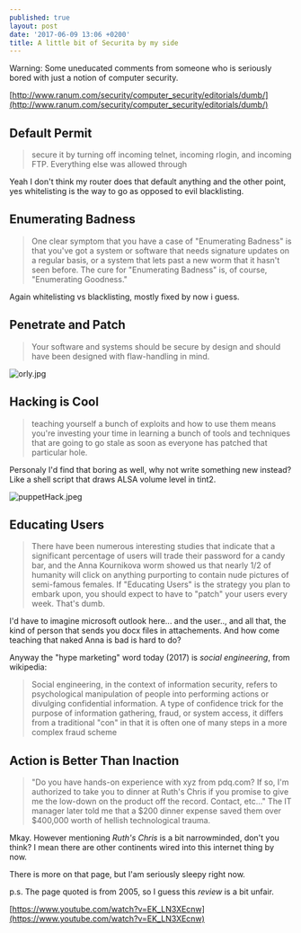 ```yaml
---
published: true
layout: post
date: '2017-06-09 13:06 +0200'
title: A little bit of Securita by my side
---
```

Warning: Some uneducated comments from someone who is seriously bored with just a notion of computer security.

[http://www.ranum.com/security/computer_security/editorials/dumb/](http://www.ranum.com/security/computer_security/editorials/dumb/)

## Default Permit

> secure it by turning off incoming telnet, incoming rlogin, and incoming FTP. Everything else was allowed through

Yeah I don't think my router does that default anything and the other point, yes whitelisting is the way to go as opposed to evil blacklisting.

## Enumerating Badness

> One clear symptom that you have a case of "Enumerating Badness" is that you've got a system or software that needs signature updates on a regular basis, or a system that lets past a new worm that it hasn't seen before. The cure for "Enumerating Badness" is, of course, "Enumerating Goodness."

Again whitelisting vs blacklisting, mostly fixed by now i guess.

## Penetrate and Patch 

> Your software and systems should be secure by design and should have been designed with flaw-handling in mind.

![orly.jpg]({{site.baseurl}}/media/orly.jpg)

## Hacking is Cool

>  teaching yourself a bunch of exploits and how to use them means you're investing your time in learning a bunch of tools and techniques that are going to go stale as soon as everyone has patched that particular hole. 

Personaly I'd find that boring as well, why not write something new instead? Like a shell script that draws ALSA volume level in tint2.

![puppetHack.jpeg]({{site.baseurl}}/media/puppetHack.jpeg)

## Educating Users

> There have been numerous interesting studies that indicate that a significant percentage of users will trade their password for a candy bar, and the Anna Kournikova worm showed us that nearly 1/2 of humanity will click on anything purporting to contain nude pictures of semi-famous females. If "Educating Users" is the strategy you plan to embark upon, you should expect to have to "patch" your users every week. That's dumb. 

I'd have to imagine microsoft outlook here... and the user.., and all that, the kind of person that sends you docx files in attachements. And how come teaching that naked Anna is bad is hard to do?

Anyway the "hype marketing" word today (2017) is *social engineering*, from wikipedia:

> Social engineering, in the context of information security, refers to psychological manipulation of people into performing actions or divulging confidential information. A type of confidence trick for the purpose of information gathering, fraud, or system access, it differs from a traditional "con" in that it is often one of many steps in a more complex fraud scheme

## Action is Better Than Inaction

> "Do you have hands-on experience with xyz from pdq.com? If so, I'm authorized to take you to dinner at Ruth's Chris if you promise to give me the low-down on the product off the record. Contact, etc..." The IT manager later told me that a $200 dinner expense saved them over $400,000 worth of hellish technological trauma.

Mkay. However mentioning *Ruth's Chris* is a bit narrowminded, don't you think? I mean there are other continents wired into this internet thing by now.

There is more on that page, but I'am seriously sleepy right now.

p.s. The page quoted is from 2005, so I guess this *review* is a bit unfair.

[https://www.youtube.com/watch?v=EK_LN3XEcnw](https://www.youtube.com/watch?v=EK_LN3XEcnw)
